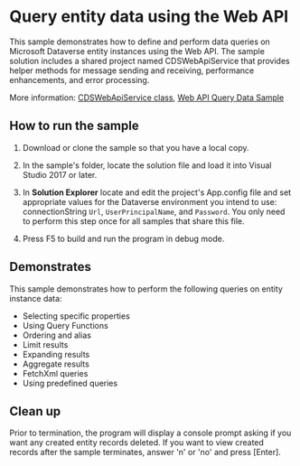 ﻿# Query entity data using the Web API

This sample demonstrates how to define and perform data queries on Microsoft Dataverse entity instances using the Web API. The sample solution includes a shared project named CDSWebApiService that provides helper methods for message sending and receiving, performance enhancements, and error processing.

More information: [CDSWebApiService class](https://docs.microsoft.com/powerapps/developer/common-data-service/webapi/samples/cdswebapiservice), [Web API Query Data Sample](https://docs.microsoft.com/powerapps/developer/common-data-service/webapi/web-api-query-data-sample)

## How to run the sample

1. Download or clone the sample so that you have a local copy.

1. In the sample's folder, locate the solution file and load it into Visual Studio 2017 or later.

1. In **Solution Explorer** locate and edit the project's App.config file and set appropriate values for the Dataverse environment you intend to use: connectionString `Url`, `UserPrincipalName`, and `Password`. You only need to perform this step once for all samples that share this file.

1. Press F5 to build and run the program in debug mode.

## Demonstrates

This sample demonstrates how to perform the following queries on entity instance data:

- Selecting specific properties
- Using Query Functions
- Ordering and alias
- Limit results
- Expanding results
- Aggregate results
- FetchXml queries
- Using predefined queries

## Clean up

Prior to termination, the program will display a console prompt asking if you want any created entity records deleted. If you want to view created records after the sample terminates, answer 'n' or 'no' and press \[Enter\].
